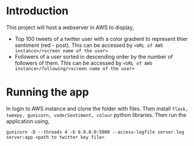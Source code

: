 # Introduction

This project will host a webserver in AWS to display,
* Top 100 tweets of a twitter user with a color gradient to represent thier sentiment (red - post). This can be accessed by  ```<URL of AWS instance>/<screen name of the user>```
* Followers of a user sorted in descending order by the number of followers of them. This can be accessed by ```<URL of AWS instance>/following/<screen name of the user>```

# Running the app

In login to AWS instance and clone the folder with files. Then install `flask, tweepy, gunicorn, vaderSentiment, colour` python libraries. Then run the application using,
```
gunicorn -D --threads 4 -b 0.0.0.0:5000 --access-logfile server.log server:app <path to twitter key file>
```

